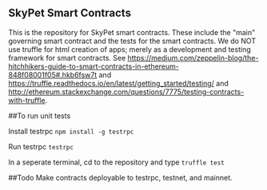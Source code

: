 ## SkyPet Smart Contracts

This is the repository for SkyPet smart contracts.  These include the "main" governing smart contract and the tests for the smart contracts.  We do NOT use truffle for html creation of apps; merely as a development and testing framework for smart contracts.  See https://medium.com/zeppelin-blog/the-hitchhikers-guide-to-smart-contracts-in-ethereum-848f08001f05#.hkb6fsw7t and https://truffle.readthedocs.io/en/latest/getting_started/testing/ and http://ethereum.stackexchange.com/questions/7775/testing-contracts-with-truffle.

##To run unit tests

Install testrpc `npm install -g testrpc`

Run testrpc `testrpc`

In a seperate terminal, cd to the repository and type 
`truffle test`

##Todo
Make contracts deployable to testrpc, testnet, and mainnet.
